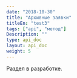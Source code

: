 ```yaml
---
date: "2018-10-30"
title: "Архивные заявки"
titleEn: "test3"
tags: ["api", "метод"]
Description: ""
type: api_doc
layout: api_doc
weight: 5
---
```


Раздел в разработке.